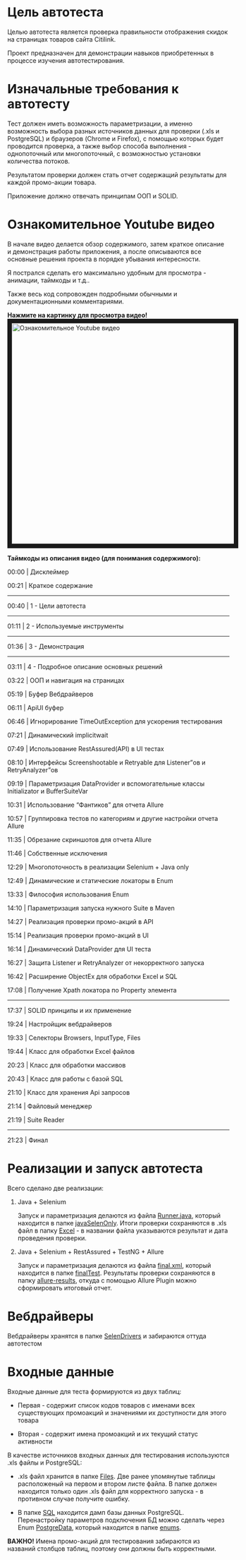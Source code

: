# Цель автотеста
Целью автотеста является проверка правильности отображения скидок на страницах товаров сайта Citilink. 

Проект предназначен для демонстрации навыков приобретенных в процессе изучения автотестирования.

# Изначальные требования к автотесту
Тест должен иметь возможность параметризации, а именно возможность выбора разных источников данных для проверки (.xls и PostgreSQL) и браузеров (Chrome и Firefox), с помощью которых будет проводится проверка, а также выбор способа выполнения - однопоточный или многопоточный, с возможностью установки количества потоков.

Результатом проверки должен стать отчет содержащий результаты для каждой промо-акции товара.

Приложение должно отвечать принципам ООП и SOLID.

# Ознакомительное Youtube видео

В начале видео делается обзор содержимого, затем краткое описание и демонстрация работы приложения, а после описываются все основные решения проекта в порядке убывания интересности. 

Я пострался сделать его максимально удобным для просмотра - анимации, таймкоды и т.д..

Также весь код сопровожден подробными обычными и документационными комментариями.

**Нажмите на картинку для просмотра видео!**
<a href="https://youtu.be/9eCInOM61yE" target="_blank"><img src="https://lh3.googleusercontent.com/u/0/drive-viewer/AITFw-xrGfVQT8qt3KhSq1nRZ4CfTRwOMX1xTMoGmK7ApBgo9rtlAxyO-jDdhJgoQEuIMzdqp71GT1D7N1q2dTtTlusLbFhlTw=w1920-h969" 
alt="Ознакомительное Youtube видео" width="1287" height="500" border="10" /></a>

**Таймкоды из описания видео (для понимания содержимого):**

00:00 | Дисклеймер

00:21 | Краткое содержание
***
00:40 | 1 - Цели автотеста
***
01:11 | 2 - Используемые  инструменты
***
01:36 | 3 - Демонстрация
***
03:11 | 4 - Подробное описание основных решений

03:22 | ООП и навигация на страницах

05:19 | Буфер Вебдрайверов

06:11 | ApiUI буфер

06:46 | Игнорирование TimeOutException для ускорения тестирования

07:21 | Динамический implicitwait

07:49 | Использование RestAssured(API) в UI тестах

08:10 | Интерфейсы Screenshootable и Retryable для Listener”ов и RetryAnalyzer”ов

09:19 | Параметризация DataProvider и вспомогательные классы Initializator и BufferSuiteVar

10:31 | Использование “Фантиков” для отчета Allure

10:57 | Группировка тестов по категориям и другие настройки отчета Allure

11:35 | Обрезание скриншотов для отчета Allure

11:46 | Собственные исключения

12:29 | Многопоточность в реализации Selenium + Java only

12:49 | Динамические и статические локаторы в Enum

13:33 | Философия использования Enum

14:10 | Параметризация запуска нужного Suite в Maven

14:27 | Реализация проверки промо-акций в API

15:14 | Реализация проверки промо-акций в UI

16:14 | Динамический DataProvider для UI теста

16:27 | Защита Listener и RetryAnalyzer от некорректного запуска

16:42 | Расширение ObjectEx для обработки Excel и SQL

17:08 | Получение Xpath локатора по Property элемента
***
17:37 | SOLID принципы и их применение

19:24 | Настройщик вебдрайверов 

19:33 | Селекторы Browsers, InputType, Files

19:44 | Класс для обработки Excel файлов

20:23 | Класс для обработки массивов

20:43 | Класс для работы с базой SQL

21:10 | Класс для хранения Api запросов

21:14 | Файловый менеджер

21:19 | Suite Reader
***
21:23 | Финал

# Реализации и запуск автотеста

Всего сделано две реализации:

1. Java + Selenium

   Запуск и параметризация делаются из файла [Runner.java](https://github.com/Devidem/CodeChecker/blob/master/src/main/java/tests/citilink/javaSelenOnly/Runner.java), который находится в папке [javaSelenOnly](https://github.com/Devidem/CodeChecker/tree/master/src/main/java/tests/citilink/javaSelenOnly). Итоги проверки сохраняются в .xls файл в папку [Excel](https://github.com/Devidem/CodeChecker/tree/master/Outputs/Excel) - в названии файла указываются результат и дата проведения проверки.
  
2. Java + Selenium + RestAssured + TestNG + Allure
  
   Запуск и параметризация делаются из файла [final.xml](https://github.com/Devidem/CodeChecker/blob/master/src/main/java/tests/citilink/finalTest/final.xml), который находится в папке [finalTest](https://github.com/Devidem/CodeChecker/blob/master/src/main/java/tests/citilink/finalTest). Результаты проверки сохраняются в папку [allure-results](), откуда с помощью Allure Plugin можно сформировать итоговый отчет.

# Вебдрайверы

Вебдрайверы хранятся в папке [SelenDrivers](https://github.com/Devidem/CodeChecker/tree/master/SelenDrivers) и забираются оттуда автотестом

# Входные данные

Входные данные для теста формируются из двух таблиц: 

- Первая - содержит список кодов товаров с именами всех существующих промоакций и значениями их доступности для этого товара
  
- Вторая - содержит имена промоакций и их текущий статус активности
  
В качестве источников входных данных для тестирования используются .xls файлы и PostgreSQL:

- .xls файл хранится в папке [Files](https://github.com/Devidem/CodeChecker/blob/master/Inputs/Files). Две ранее упомянутые таблицы расположеный на первом и втором листе файла. В папке должен находится только один .xls файл для корректного запуска - в противном случае получите ошибку.

- В папке [SQL](https://github.com/Devidem/CodeChecker/blob/master/Inputs/SQL) находится дамп базы данных PostgreSQL. Перенастройку параметров подключения БД можно сделать через Enum [PostgreData](https://github.com/Devidem/CodeChecker/blob/master/src/main/java/enums/PostgreData.java), который находится в папке [enums](https://github.com/Devidem/CodeChecker/blob/master/src/main/java/enums).

**ВАЖНО!** Имена промо-акций для тестирования забираются из названий столбцов таблиц, поэтому они должны быть корректными.
